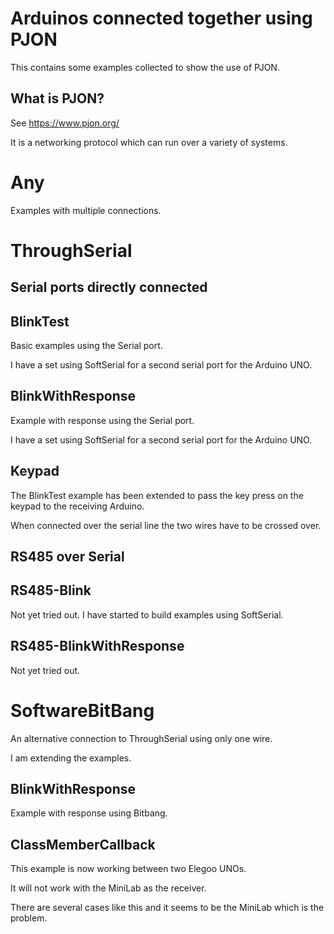 # Arduinos connected together using PJON

This contains some examples collected to show the use of PJON.

## What is PJON?

See https://www.pjon.org/ 

It is a networking protocol which can run over a variety of systems.

# Any

Examples with multiple connections.

# ThroughSerial 

## Serial ports directly connected

## BlinkTest

Basic examples using the Serial port.

I have a set using SoftSerial for a second serial port for the Arduino UNO.

## BlinkWithResponse

Example with response using the Serial port.

I have a set using SoftSerial for a second serial port for the Arduino UNO.

## Keypad

The BlinkTest example has been extended to pass the key press on the keypad to the receiving Arduino.

When connected over the serial line the two wires have to be crossed over.

## RS485 over Serial

## RS485-Blink

Not yet tried out. I have started to build examples using SoftSerial.

## RS485-BlinkWithResponse

Not yet tried out.

# SoftwareBitBang

An alternative connection to ThroughSerial using only one wire.

I am extending the examples.

## BlinkWithResponse

Example with response using Bitbang.

## ClassMemberCallback

This example is now working between two Elegoo UNOs.

It will not work with the MiniLab as the receiver.

There are several cases like this and it seems to be the MiniLab which is the problem.

